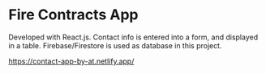 # Fire Contracts App

Developed with React.js. Contact info is entered into a form, and displayed in a table. Firebase/Firestore is used as database in this project.

https://contact-app-by-at.netlify.app/
